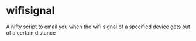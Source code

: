 wifisignal
==========

A nifty script to email you when the wifi signal of a specified device gets out of a certain distance
